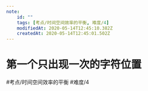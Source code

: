 ```yaml
---
note:
    id: ""
    tags: [考点/时间空间效率的平衡, 难度/4]
    modifiedAt: 2020-05-14T12:45:10.382Z
    createdAt: 2020-05-14T12:45:01.502Z
---
```

# 第一个只出现一次的字符位置
#考点/时间空间效率的平衡 #难度/4 